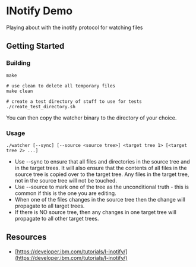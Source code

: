 # INotify Demo

Playing about with the inotify protocol for watching files

## Getting Started
### Building

```
make

# use clean to delete all temporary files
make clean 

# create a test directory of stuff to use for tests
./create_test_directory.sh
```

You can then copy the watcher binary to the directory of your choice.

### Usage

```
./watcher [--sync] [--source <source tree>] <target tree 1> [<target tree 2> ...] 
```

* Use --sync to ensure that all files and directories in the source tree and in the target trees. It will also ensure that the contents of all files in the source tree is copied over to the target tree.  Any files in the target tree, not in the source tree will not be touched.
* Use --source to mark one of the tree as the unconditional truth - this is common if this is the one you are editing.
* When one of the files changes in the source tree then the change will propagate to all target trees.
* If there is NO source tree, then any changes in one target tree will propagate to all other target trees.

## Resources

* [https://developer.ibm.com/tutorials/l-inotify/](https://developer.ibm.com/tutorials/l-inotify/)

